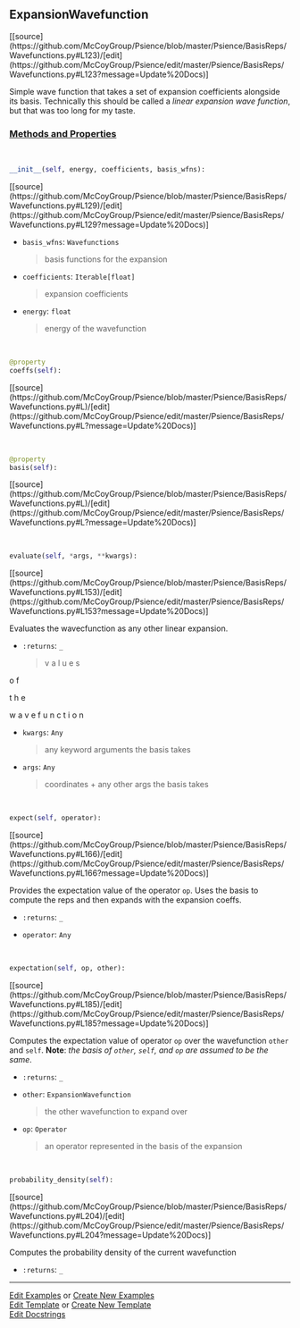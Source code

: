 ## <a id="Psience.BasisReps.Wavefunctions.ExpansionWavefunction">ExpansionWavefunction</a> 
<div class="docs-source-link" markdown="1">
[[source](https://github.com/McCoyGroup/Psience/blob/master/Psience/BasisReps/Wavefunctions.py#L123)/[edit](https://github.com/McCoyGroup/Psience/edit/master/Psience/BasisReps/Wavefunctions.py#L123?message=Update%20Docs)]
</div>

Simple wave function that takes a set of expansion coefficients alongside its basis.
Technically this should be called a _linear expansion wave function_, but
that was too long for my taste.



<div class="collapsible-section">
 <div class="collapsible-section collapsible-section-header" markdown="1">
 
### <a class="collapse-link" data-toggle="collapse" href="#methods">Methods and Properties</a> <a class="float-right" data-toggle="collapse" href="#methods"><i class="fa fa-chevron-down"></i></a>

 </div>
 <div class="collapsible-section collapsible-section-body collapse" id="methods" markdown="1">

<a id="Psience.BasisReps.Wavefunctions.ExpansionWavefunction.__init__" class="docs-object-method">&nbsp;</a> 
```python
__init__(self, energy, coefficients, basis_wfns): 
```
<div class="docs-source-link" markdown="1">
[[source](https://github.com/McCoyGroup/Psience/blob/master/Psience/BasisReps/Wavefunctions.py#L129)/[edit](https://github.com/McCoyGroup/Psience/edit/master/Psience/BasisReps/Wavefunctions.py#L129?message=Update%20Docs)]
</div>


- `basis_wfns`: `Wavefunctions`
    >basis functions for the expansion
- `coefficients`: `Iterable[float]`
    >expansion coefficients
- `energy`: `float`
    >energy of the wavefunction

<a id="Psience.BasisReps.Wavefunctions.ExpansionWavefunction.coeffs" class="docs-object-method">&nbsp;</a> 
```python
@property
coeffs(self): 
```
<div class="docs-source-link" markdown="1">
[[source](https://github.com/McCoyGroup/Psience/blob/master/Psience/BasisReps/Wavefunctions.py#L)/[edit](https://github.com/McCoyGroup/Psience/edit/master/Psience/BasisReps/Wavefunctions.py#L?message=Update%20Docs)]
</div>

<a id="Psience.BasisReps.Wavefunctions.ExpansionWavefunction.basis" class="docs-object-method">&nbsp;</a> 
```python
@property
basis(self): 
```
<div class="docs-source-link" markdown="1">
[[source](https://github.com/McCoyGroup/Psience/blob/master/Psience/BasisReps/Wavefunctions.py#L)/[edit](https://github.com/McCoyGroup/Psience/edit/master/Psience/BasisReps/Wavefunctions.py#L?message=Update%20Docs)]
</div>

<a id="Psience.BasisReps.Wavefunctions.ExpansionWavefunction.evaluate" class="docs-object-method">&nbsp;</a> 
```python
evaluate(self, *args, **kwargs): 
```
<div class="docs-source-link" markdown="1">
[[source](https://github.com/McCoyGroup/Psience/blob/master/Psience/BasisReps/Wavefunctions.py#L153)/[edit](https://github.com/McCoyGroup/Psience/edit/master/Psience/BasisReps/Wavefunctions.py#L153?message=Update%20Docs)]
</div>

Evaluates the wavecfunction as any other linear expansion.
- `:returns`: `_`
    >v
a
l
u
e
s
 
o
f
 
t
h
e
 
w
a
v
e
f
u
n
c
t
i
o
n
- `kwargs`: `Any`
    >any keyword arguments the basis takes
- `args`: `Any`
    >coordinates + any other args the basis takes

<a id="Psience.BasisReps.Wavefunctions.ExpansionWavefunction.expect" class="docs-object-method">&nbsp;</a> 
```python
expect(self, operator): 
```
<div class="docs-source-link" markdown="1">
[[source](https://github.com/McCoyGroup/Psience/blob/master/Psience/BasisReps/Wavefunctions.py#L166)/[edit](https://github.com/McCoyGroup/Psience/edit/master/Psience/BasisReps/Wavefunctions.py#L166?message=Update%20Docs)]
</div>

Provides the expectation value of the operator `op`.
Uses the basis to compute the reps and then expands with the expansion coeffs.
- `:returns`: `_`
    >
- `operator`: `Any`
    >

<a id="Psience.BasisReps.Wavefunctions.ExpansionWavefunction.expectation" class="docs-object-method">&nbsp;</a> 
```python
expectation(self, op, other): 
```
<div class="docs-source-link" markdown="1">
[[source](https://github.com/McCoyGroup/Psience/blob/master/Psience/BasisReps/Wavefunctions.py#L185)/[edit](https://github.com/McCoyGroup/Psience/edit/master/Psience/BasisReps/Wavefunctions.py#L185?message=Update%20Docs)]
</div>

Computes the expectation value of operator `op` over the wavefunction `other` and `self`.
**Note**: _the basis of `other`, `self`, and `op` are assumed to be the same_.
- `:returns`: `_`
    >
- `other`: `ExpansionWavefunction`
    >the other wavefunction to expand over
- `op`: `Operator`
    >an operator represented in the basis of the expansion

<a id="Psience.BasisReps.Wavefunctions.ExpansionWavefunction.probability_density" class="docs-object-method">&nbsp;</a> 
```python
probability_density(self): 
```
<div class="docs-source-link" markdown="1">
[[source](https://github.com/McCoyGroup/Psience/blob/master/Psience/BasisReps/Wavefunctions.py#L204)/[edit](https://github.com/McCoyGroup/Psience/edit/master/Psience/BasisReps/Wavefunctions.py#L204?message=Update%20Docs)]
</div>

Computes the probability density of the current wavefunction
- `:returns`: `_`
    >

 </div>
</div>




___

[Edit Examples](https://github.com/McCoyGroup/Psience/edit/gh-pages/ci/examples/Psience/BasisReps/Wavefunctions/ExpansionWavefunction.md) or 
[Create New Examples](https://github.com/McCoyGroup/Psience/new/gh-pages/?filename=ci/examples/Psience/BasisReps/Wavefunctions/ExpansionWavefunction.md) <br/>
[Edit Template](https://github.com/McCoyGroup/Psience/edit/gh-pages/ci/docs/Psience/BasisReps/Wavefunctions/ExpansionWavefunction.md) or 
[Create New Template](https://github.com/McCoyGroup/Psience/new/gh-pages/?filename=ci/docs/templates/Psience/BasisReps/Wavefunctions/ExpansionWavefunction.md) <br/>
[Edit Docstrings](https://github.com/McCoyGroup/Psience/edit/master/Psience/BasisReps/Wavefunctions.py#L123?message=Update%20Docs)